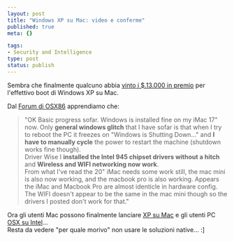 ```yaml
--- 
layout: post
title: "Windows XP su Mac: video e conferme"
published: true
meta: {}

tags: 
- Security and Intelligence
type: post
status: publish
---
```

Sembra che finalmente qualcuno abbia [vinto i $.13.000 in premio](http://onmac.net/) per l'effettivo boot di Windows XP su Mac.  

Dal [Forum di OSX86](http://forum.osx86project.org/index.php?s=&showtopic=11731&view=findpost&p=76616) apprendiamo che:

>"OK Basic progress sofar. Windows is installed fine on my iMac 17" now. Only **general windows glitch** that I have sofar is that when I try to reboot the PC it freezes on "Windows is Shutting Down..." and **I have to manually cycle** the power to restart the machine (shutdown works fine though).  
> Driver Wise I **installed the Intel 945 chipset drivers without a hitch** and **Wireless and WIFI networking now work**.  
> From what I've read the 20" iMac needs some work still, the mac mini is also now working, and the macbook pro is also working. Appears the iMac and Macbook Pro are almost identicle in hardware config. The WIFI doesn't appear to be the same in the mac mini though so the drivers I posted don't work for that."

Ora gli utenti Mac possono finalmente lanciare [XP su Mac](http://onmac.net/) e gli utenti PC [OSX su Intel](http://osx86project.org)...  
Resta da vedere "per quale morivo" non usare le soluzioni native... :] 
